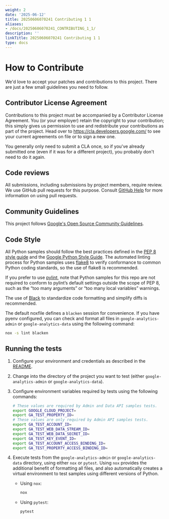 ```yaml
---
weight: 2
date: '2025-06-12'
title: 20250606070241 Contributing 1 1
aliases:
- /docs/20250606070241_CONTRIBUTING_1_1/
description: ''
linkTitle: 20250606070241 Contributing 1 1
type: docs
---
```


# How to Contribute

We'd love to accept your patches and contributions to this project. There are
just a few small guidelines you need to follow.

## Contributor License Agreement

Contributions to this project must be accompanied by a Contributor License
Agreement. You (or your employer) retain the copyright to your contribution;
this simply gives us permission to use and redistribute your contributions as
part of the project. Head over to <https://cla.developers.google.com/> to see
your current agreements on file or to sign a new one.

You generally only need to submit a CLA once, so if you've already submitted one
(even if it was for a different project), you probably don't need to do it
again.

## Code reviews

All submissions, including submissions by project members, require review. We
use GitHub pull requests for this purpose. Consult
[GitHub Help](https://help.github.com/articles/about-pull-requests/) for more
information on using pull requests.

## Community Guidelines

This project follows [Google's Open Source Community
Guidelines](https://opensource.google.com/conduct/).

## Code Style

All Python samples should follow the best practices defined in the [PEP 8 style
guide](https://www.python.org/dev/peps/pep-0008/) and the [Google Python Style
Guide](http://google.github.io/styleguide/pyguide.html). The automated linting
process for Python samples uses [flake8](http://flake8.pycqa.org/en/latest/) to
verify conformance to common Python coding standards, so the use of flake8 is
recommended.

If you prefer to use [pylint](https://www.pylint.org/), note that Python samples
for this repo are not required to conform to pylint’s default settings outside
the scope of PEP 8, such as the “too many arguments” or “too many local
variables” warnings.

The use of [Black](https://pypi.org/project/black/) to standardize code
formatting and simplify diffs is recommended.

The default noxfile defines a `blacken` session for convenience. If you have
pyenv configured, you can check and format all files in `google-analytics-admin`
or `google-analytics-data` using the following command:

```sh
nox -s lint blacken
```

## Running the tests

1.  Configure your environment and credentials as described in the
    [README](README.md).
2.  Change into the directory of the project you want to test (either
    `google-analytics-admin` or `google-analytics-data`).
3.  Configure environment variables required by tests using the following
    commands:

    ```sh
    # These values are required by Admin and Data API samples tests.
    export GOOGLE_CLOUD_PROJECT=
    export GA_TEST_PROPERTY_ID=
    # These values are only required by Admin API samples tests.
    export GA_TEST_ACCOUNT_ID=
    export GA_TEST_WEB_DATA_STREAM_ID=
    export GA_TEST_WEB_DATA_SECRET_ID=
    export GA_TEST_KEY_EVENT_ID=
    export GA_TEST_ACCOUNT_ACCESS_BINDING_ID=
    export GA_TEST_PROPERTY_ACCESS_BINDING_ID=
    ```

4.  Execute tests from the `google-analytics-admin` or `google-analytics-data`
    directory, using either `nox` or `pytest`. Using `nox` provides the
    additional benefit of formatting all files, and also automatically creates a
    virtual environment to test samples using different versions of Python.

    *   Using `nox`:

        ```sh
        nox
        ```

    *   Using `pytest`:

        ```sh
        pytest
        ```
